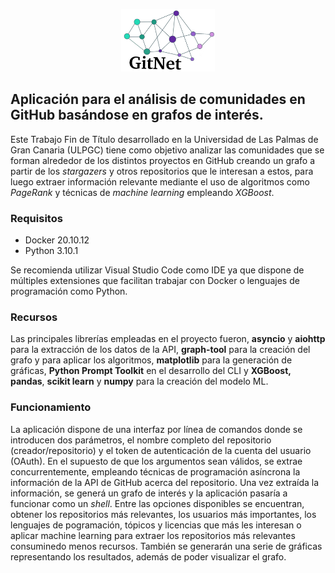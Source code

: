 <p align="center">
  <img src="https://github.com/abetancordelrosario/GitNet/blob/main/docs/images/logo-recortado.png" width="150" height="100" />
</p>

## Aplicación para el análisis de comunidades en GitHub basándose en grafos de interés.
Este Trabajo Fin de Título desarrollado en la Universidad de Las Palmas de Gran Canaria (ULPGC) tiene como objetivo analizar las comunidades que se forman alrededor de los distintos proyectos en GitHub creando un grafo a partir de los <i>stargazers</i> y otros repositorios que le interesan a estos, para luego extraer información relevante mediante el uso de algoritmos como <i>PageRank</i> y técnicas de <i>machine learning</i> empleando <i>XGBoost</i>.

### Requisitos
* Docker 20.10.12
* Python 3.10.1

Se recomienda utilizar Visual Studio Code como IDE ya que dispone de múltiples extensiones que facilitan trabajar con Docker o lenguajes de programación como Python.


### Recursos

Las principales librerías empleadas en el proyecto fueron, <b>asyncio</b> y <b>aiohttp</b> para la extracción de los datos de la API, <b>graph-tool</b> para la creación del grafo y para aplicar los algoritmos, <b>matplotlib</b> para la generación de gráficas, <b>Python Prompt Toolkit</b> en el desarrollo del CLI y <b>XGBoost<b>, </b>pandas</b>, <b>scikit learn</b> y <b>numpy</b> para la creación del modelo ML.

### Funcionamiento
La aplicación dispone de una interfaz por línea de comandos donde se introducen dos parámetros, el nombre completo del repositorio (creador/repositorio) y el token de autenticación de la cuenta del usuario (OAuth). En el supuesto de que los argumentos sean válidos, se extrae concurrentemente, empleando técnicas de programación asíncrona la información de la API de GitHub acerca del repositorio. Una vez extraída la información, se generá un grafo de interés y la aplicación pasaría a funcionar como un  <i>shell</i>. Entre las opciones disponibles se encuentran, obtener los repositorios más relevantes, los usuarios más importantes, los lenguajes de pogramación, tópicos y licencias que más les interesan o aplicar machine learning para extraer los repositorios más relevantes consuminedo menos recursos. También se generarán una serie de gráficas representando los resultados, además de poder visualizar el grafo. 

